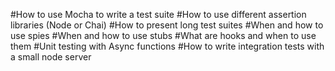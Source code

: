 #How to use Mocha to write a test suite
#How to use different assertion libraries (Node or Chai)
#How to present long test suites
#When and how to use spies
#When and how to use stubs
#What are hooks and when to use them
#Unit testing with Async functions
#How to write integration tests with a small node server
